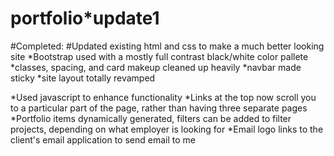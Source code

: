 # portfolio*update1

#Completed:
#Updated existing html and css to make a much better looking site
    *Bootstrap used with a mostly full contrast black/white color pallete
    *classes, spacing, and card makeup cleaned up heavily
    *navbar made sticky
    *site layout totally revamped

*Used javascript to enhance functionality
    *Links at the top now scroll you to a particular part of the page, rather than having three separate pages
    *Portfolio items dynamically generated, filters can be added to filter projects, depending on what employer is looking for
    *Email logo links to the client's email application to send email to me
